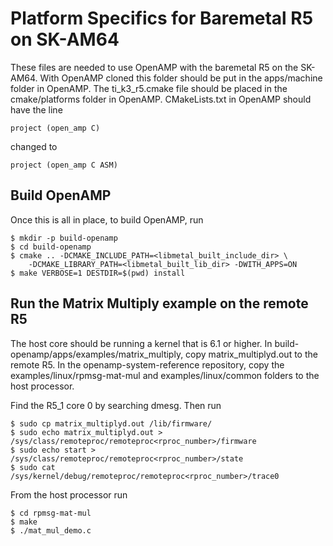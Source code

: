 # Platform Specifics for Baremetal R5 on SK-AM64

These files are needed to use OpenAMP with the baremetal R5 on the SK-AM64. With 
OpenAMP cloned this folder should be put in the apps/machine folder in OpenAMP. 
The ti_k3_r5.cmake file should be placed in the cmake/platforms folder in OpenAMP. 
CMakeLists.txt in OpenAMP should have the line
```
project (open_amp C)
```
changed to 
```
project (open_amp C ASM)
```

## Build OpenAMP
Once this is all in place, to build OpenAMP, run
```
$ mkdir -p build-openamp
$ cd build-openamp
$ cmake .. -DCMAKE_INCLUDE_PATH=<libmetal_built_include_dir> \
    -DCMAKE_LIBRARY_PATH=<libmetal_built_lib_dir> -DWITH_APPS=ON
$ make VERBOSE=1 DESTDIR=$(pwd) install
```

## Run the Matrix Multiply example on the remote R5
The host core should be running a kernel that is 6.1 or higher. In build-openamp/apps/examples/matrix_multiply, copy matrix_multiplyd.out to the remote R5. In the openamp-system-reference repository, copy
the examples/linux/rpmsg-mat-mul and examples/linux/common folders to 
the host processor. 

Find the R5_1 core 0 by searching dmesg. Then run
```
$ sudo cp matrix_multiplyd.out /lib/firmware/
$ sudo echo matrix_multiplyd.out > /sys/class/remoteproc/remoteproc<rproc_number>/firmware
$ sudo echo start > /sys/class/remoteproc/remoteproc<rproc_number>/state
$ sudo cat /sys/kernel/debug/remoteproc/remoteproc<rproc_number>/trace0
```

From the host processor run
```
$ cd rpmsg-mat-mul
$ make
$ ./mat_mul_demo.c
```
